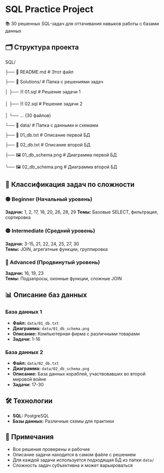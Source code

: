 # SQL Practice Project

📚 30 решенных SQL-задач для оттачивания навыков работы с базами данных

## 🗂️ Структура проекта
SQL/

├── 📄 README.md # Этот файл

├── 📁 Solutions/ # Папка с решениями задач

│ ├── 🗎 01.sql # Решение задачи 1

│ ├── 🗎 02.sql # Решение задачи 2

│ └── ... (30 файлов)

└── 📁 data/ # Папка с данными и схемами

├── 📄 01_db.txt # Описание первой БД

├── 📄 02_db.txt # Описание второй БД

├── 🖼️ 01_db_schema.png # Диаграмма первой БД

└── 🖼️ 02_db_schema.png # Диаграмма второй БД

## 🎯 Классификация задач по сложности

### 🟢 Beginner (Начальный уровень)
**Задачи:** 1, 2, 17, 18, 20, 26, 28, 29
**Темы:** Базовые SELECT, фильтрация, сортировка

### 🟡 Intermediate (Средний уровень) 
**Задачи:** 3-15, 21, 22, 24, 25, 27, 30  
**Темы:** JOIN, агрегатные функции, группировка

### 🔴 Advanced (Продвинутый уровень)
**Задачи:** 16, 19, 23  
**Темы:** Подзапросы, оконные функции, сложные JOIN

## 📊 Описание баз данных

### База данных 1 
- **Файл:** `data/01_db.txt`
- **Диаграмма:** `data/01_db_schema.png`
- **Описание:** Компьютерная фирма с различными товарами
- **Задачи:** 1-16

### База данных 2  
- **Файл:** `data/02_db.txt`
- **Диаграмма:** `data/02_db_schema.png`
- **Описание:** База данных кораблей, участвовавших во второй мировой войне
- **Задачи:** 17-30

## 🛠️ Технологии

- **SQL:** PostgreSQL
- **Базы данных:** Различные схемы для практики

## 📝 Примечания

- Все решения проверены и рабочие
- Описание задачи находится в самом файле с решением
- Для каждой задачи используется подходящая БД из папки `data/`
- Сложность задач субъективна и может варьироваться
